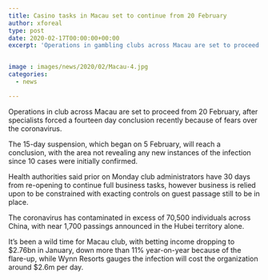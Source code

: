 ```yaml
---
title: Casino tasks in Macau set to continue from 20 February
author: xforeal 
type: post
date: 2020-02-17T00:00:00+00:00
excerpt: 'Operations in gambling clubs across Macau are set to proceed from 20 February, after specialists forced a fourteen day conclusion not long ago because of fears over the coronavirus '


image : images/news/2020/02/Macau-4.jpg
categories:
  - news

---
```

Operations in club across Macau are set to proceed from 20 February, after specialists forced a fourteen day conclusion recently because of fears over the coronavirus.

The 15-day suspension, which began on 5 February, will reach a conclusion, with the area not revealing any new instances of the infection since 10 cases were initially confirmed.

Health authorities said prior on Monday club administrators have 30 days from re-opening to continue full business tasks, however business is relied upon to be constrained with exacting controls on guest passage still to be in place.

The coronavirus has contaminated in excess of 70,500 individuals across China, with near 1,700 passings announced in the Hubei territory alone.

It&rsquo;s been a wild time for Macau club, with betting income dropping to $2.76bn in January, down more than 11&percnt; year-on-year because of the flare-up, while Wynn Resorts gauges the infection will cost the organization around $2.6m per day.